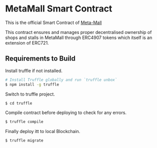 # MetaMall Smart Contract

This is the official Smart Contract of [Meta-Mall](https://github.com/Meta-Mall)

This contract ensures and manages proper decentralised ownership of shops and stalls in MetaMall through ERC4907 tokens which itself is an extension of ERC721. 

## Requirements to Build

Install truffle if not installed.
```sh
# Install Truffle globally and run `truffle unbox`
$ npm install -g truffle
```

Switch to truffle project.
```sh
$ cd truffle
```

Compile contract before deploying to check for any errors. 
```sh
$ truffle compile
```

Finally deploy itt to local Blockchain. 
```sh
$ truffle migrate
```
